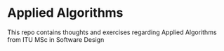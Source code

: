 # Applied Algorithms

This repo contains thoughts and exercises regarding Applied Algorithms from ITU MSc in Software Design
